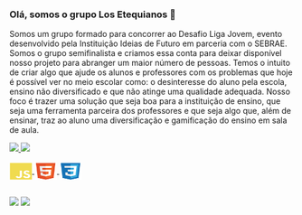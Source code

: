 ### Olá, somos o grupo Los Etequianos 💫

Somos um grupo formado para concorrer ao Desafio Liga Jovem, evento desenvolvido pela Instituição Ideias de Futuro em parceria com o SEBRAE.
Somos o grupo semifinalista e criamos essa conta para deixar disponível nosso projeto para abranger um maior número de pessoas. 
Temos o intuito de criar algo que ajude os alunos e professores com os problemas que hoje é possível ver no meio escolar como: o desinteresse do aluno pela escola, ensino não diversificado e que não atinge uma qualidade adequada. 
Nosso foco é trazer uma solução que seja boa para a instituição de ensino, que seja uma ferramenta parceira dos professores e que seja algo que, além de ensinar, traz ao aluno uma diversificação e gamificação do ensino em sala de aula.



 <div>
  <a href="https://github.com/los-etequianos">
  <img height="150em" src="https://github-readme-stats.vercel.app/api?username=los-etequianos&show_icons=true&theme=grouvbox&include_all_commits=true&count_private=true"/>
  <img height="150em" src="https://github-readme-stats.vercel.app/api/top-langs/?username=los-etequianos&layout=compact&langs_count=7&theme=grouvbox"/>
</div>
<div style="display: inline_block" height="150em"><br>
  <img align="center" alt="Rafa-Js" height="30" width="40" src="https://raw.githubusercontent.com/devicons/devicon/master/icons/javascript/javascript-plain.svg">
  <img align="center" alt="Rafa-HTML" height="30" width="40" src="https://raw.githubusercontent.com/devicons/devicon/master/icons/html5/html5-original.svg">
  <img align="center" alt="Rafa-CSS" height="30" width="40" src="https://raw.githubusercontent.com/devicons/devicon/master/icons/css3/css3-original.svg">
</div>
  
  ##
 
<div> 
  <a href="https://www.youtube.com/watch?v=x7jwLEoo5mw&ab_channel=RecordTVPaulista" target="_blank"><img src="https://img.shields.io/badge/YouTube-FF0000?style=for-the-badge&logo=youtube&logoColor=white" target="_blank"></a>
  <a href="https://www.instagram.com/losetequianos2022/" target="_blank"><img src="https://img.shields.io/badge/-Instagram-%23E4405F?style=for-the-badge&logo=instagram&logoColor=white" target="_blank"></a> 
</div>
